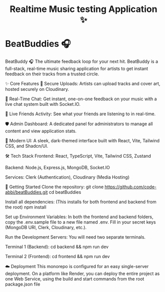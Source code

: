 <h1 align="center">Realtime Music testing Application ✨</h1>

# BeatBuddies 🎧
BeatBuddy 🎧
The ultimate feedback loop for your next hit. BeatBuddy is a full-stack, real-time music sharing application for artists to get instant feedback on their tracks from a trusted circle.

✨ Core Features
🎵 Secure Uploads: Artists can upload tracks and cover art, hosted securely on Cloudinary.

💬 Real-Time Chat: Get instant, one-on-one feedback on your music with a live chat system built with Socket.IO.

👀 Live Friends Activity: See what your friends are listening to in real-time.

🛡️ Admin Dashboard: A dedicated panel for administrators to manage all content and view application stats.

🎨 Modern UI: A sleek, dark-themed interface built with React, Vite, Tailwind CSS, and Shadcn/UI.

🛠️ Tech Stack
Frontend: React, TypeScript, Vite, Tailwind CSS, Zustand

Backend: Node.js, Express.js, MongoDB, Socket.IO

Services: Clerk (Authentication), Cloudinary (Media Hosting)


🚀 Getting Started
Clone the repository:
git clone <https://github.com/code-abbi/beatBuddies.git>
cd beatBuddies

Install all dependencies:
(This installs for both frontend and backend from the root)
npm install

Set up Environment Variables:
In both the frontend and backend folders, copy the .env.sample file to a new file named .env.
Fill in your secret keys (MongoDB URI, Clerk, Cloudinary, etc.).

Run the Development Servers:
You will need two separate terminals.

Terminal 1 (Backend):
cd backend && npm run dev

Terminal 2 (Frontend):
cd frontend && npm run dev

☁️ Deployment
This monorepo is configured for an easy single-server deployment. On a platform like Render, you can deploy the entire project as one Web Service, using the build and start commands from the root package.json file